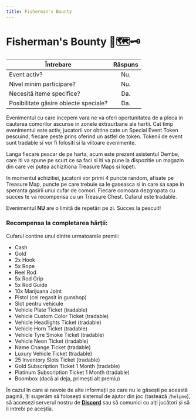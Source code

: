 ```yaml
---
title: Fisherman's Bounty 
---
```


# Fisherman's Bounty 🎣🗺️🗝️  

| Întrebare   | Răspuns |
| ----------- | :-----------: |
| Event activ? | Nu. |
| Nivel minim participare? | Nu. |
| Necesită iteme specifice? | Da. |
| Posibilitate găsire obiecte speciale? | Da. |

Evenimentul cu care incepem vara ne va oferi oportunitatea de a pleca in cautarea comorilor ascunse in zonele extraurbane ale hartii. Cat timp evenimentul este activ, jucatorii vor obtine cate un Special Event Token pescuind, fiecare peste prins oferind un astfel de token. Tokenii de event sunt tradable si vor fi folositi si la viitoare evenimente.

Langa fiecare pescar de pe harta, acum este prezent asistentul Dembe, care iti va spune pe scurt ce sa faci si iti va pune la dispozitie un magazin din care vei putea achizitiona Treasure Maps si lopeti.

In momentul achizitiei, jucatorii vor primi 4 puncte random, afisate pe Treasure Map, puncte pe care trebuie sa le gaseasca si in care sa sape in speranta gasirii unui cufar de comori. Fiecare comoara dezgropata cu succes te va recompensa cu un Treasure Chest. Cufarul este tradable.

Evenimentul **NU** are o limită de repetări pe zi. Succes la pescuit!

### Recompensa la completarea hărții:  

Cufarul contine unul dintre urmatoarele premii:

- Cash
- Gold
- 2x Hook
- 5x Rope
- Reel Rod
- 5x Rod Grip
- 5x Rod Guide
- 10x Marijuana Joint
- Pistol (cel regasit in gunshop)
- Slot pentru vehicule
- Vehicle Plate Ticket (tradable)
- Vehicle Custom Color Ticket (tradable)
- Vehicle Headlights Ticket (tradable)
- Vehicle Horn Ticket (tradable)
- Vehicle Tyre Smoke Ticket (tradable)
- Vehicle Neon Ticket (tradable)
- Name Change Ticket (tradable)
- Luxury Vehicle Ticket (tradable)
- 25 Inventory Slots Ticket (tradable)
- Gold Subscription Ticket 1 Month (tradable)
- Platinum Subscription Ticket 1 Month (tradable)
- Boombox (dacă ai deja, primești alt premiu)

În cazul în care ai nevoie de alte informații pe care nu le găsești pe această pagină, îți sugerăm să folosești sistemul de ajutor din joc (tastează `/helpme`), să accesezi serverul nostru de [**Discord**](https://liberty.mp/discord) sau să comunici cu alți jucători și să îi intrebi pe aceștia.

